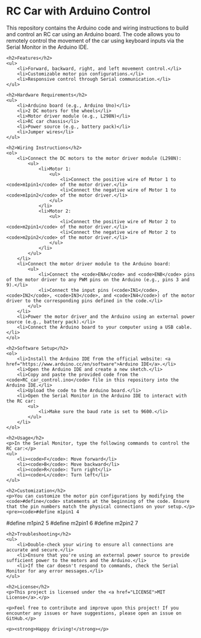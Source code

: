 <!DOCTYPE html>
<html>
<head>
    <title>RC Car with Arduino Control</title>
</head>
<body>
    <h1>RC Car with Arduino Control</h1>
    <p>This repository contains the Arduino code and wiring instructions to build and control an RC car using an Arduino board. The code allows you to remotely control the movement of the car using keyboard inputs via the Serial Monitor in the Arduino IDE.</p>

    <h2>Features</h2>
    <ul>
        <li>Forward, backward, right, and left movement control.</li>
        <li>Customizable motor pin configurations.</li>
        <li>Responsive control through Serial communication.</li>
    </ul>

    <h2>Hardware Requirements</h2>
    <ul>
        <li>Arduino board (e.g., Arduino Uno)</li>
        <li>2 DC motors for the wheels</li>
        <li>Motor driver module (e.g., L298N)</li>
        <li>RC car chassis</li>
        <li>Power source (e.g., battery pack)</li>
        <li>Jumper wires</li>
    </ul>

    <h2>Wiring Instructions</h2>
    <ol>
        <li>Connect the DC motors to the motor driver module (L298N):
            <ul>
                <li>Motor 1:
                    <ul>
                        <li>Connect the positive wire of Motor 1 to <code>m1pin1</code> of the motor driver.</li>
                        <li>Connect the negative wire of Motor 1 to <code>m1pin2</code> of the motor driver.</li>
                    </ul>
                </li>
                <li>Motor 2:
                    <ul>
                        <li>Connect the positive wire of Motor 2 to <code>m2pin1</code> of the motor driver.</li>
                        <li>Connect the negative wire of Motor 2 to <code>m2pin2</code> of the motor driver.</li>
                    </ul>
                </li>
            </ul>
        </li>
        <li>Connect the motor driver module to the Arduino board:
            <ul>
                <li>Connect the <code>ENA</code> and <code>ENB</code> pins of the motor driver to any PWM pins on the Arduino (e.g., pins 3 and 9).</li>
                <li>Connect the input pins (<code>IN1</code>, <code>IN2</code>, <code>IN3</code>, and <code>IN4</code>) of the motor driver to the corresponding pins defined in the code.</li>
            </ul>
        </li>
        <li>Power the motor driver and the Arduino using an external power source (e.g., battery pack).</li>
        <li>Connect the Arduino board to your computer using a USB cable.</li>
    </ol>

    <h2>Software Setup</h2>
    <ol>
        <li>Install the Arduino IDE from the official website: <a href="https://www.arduino.cc/en/software">Arduino IDE</a>.</li>
        <li>Open the Arduino IDE and create a new sketch.</li>
        <li>Copy and paste the provided code from the <code>RC_car_control.ino</code> file in this repository into the Arduino IDE.</li>
        <li>Upload the code to the Arduino board.</li>
        <li>Open the Serial Monitor in the Arduino IDE to interact with the RC car:
            <ul>
                <li>Make sure the baud rate is set to 9600.</li>
            </ul>
        </li>
    </ol>

    <h2>Usage</h2>
    <p>In the Serial Monitor, type the following commands to control the RC car:</p>
    <ul>
        <li><code>F</code>: Move forward</li>
        <li><code>B</code>: Move backward</li>
        <li><code>R</code>: Turn right</li>
        <li><code>L</code>: Turn left</li>
    </ul>

    <h2>Customization</h2>
    <p>You can customize the motor pin configurations by modifying the <code>#define</code> statements at the beginning of the code. Ensure that the pin numbers match the physical connections on your setup.</p>
    <pre><code>#define m1pin1 4
#define m1pin2 5
#define m2pin1 6
#define m2pin2 7
    </code></pre>

    <h2>Troubleshooting</h2>
    <ul>
        <li>Double-check your wiring to ensure all connections are accurate and secure.</li>
        <li>Ensure that you're using an external power source to provide sufficient power to the motors and the Arduino.</li>
        <li>If the car doesn't respond to commands, check the Serial Monitor for any error messages.</li>
    </ul>

    <h2>License</h2>
    <p>This project is licensed under the <a href="LICENSE">MIT License</a>.</p>

    <p>Feel free to contribute and improve upon this project! If you encounter any issues or have suggestions, please open an issue on GitHub.</p>

    <p><strong>Happy driving!</strong></p>
</body>
</html>
